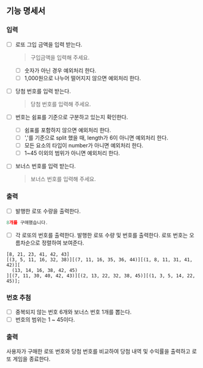 ## 기능 명세서

### 입력

- [ ] 로또 그입 금액을 입력 받는다.

  > 구입금액을 입력해 주세요.

  - [ ] 숫자가 아닌 경우 예외처리 한다.
  - [ ] 1,000원으로 나누어 떨어지지 않으면 예외처리 한다.

- [ ] 당첨 번호를 입력 받는다.
  > 당첨 번호를 입력해 주세요.
- [ ] 번호는 쉼표를 기준으로 구분하고 있는지 확인한다.

  - [ ] 쉼표를 포함하지 않으면 예외처리 한다.
  - [ ] ','를 기준으로 split 했을 때, length가 6이 아니면 예외처리 한다.
  - [ ] 모든 요소의 타입이 number가 아니면 예외처리 한다.
  - [ ] 1~45 이외의 범위가 아니면 예외처리 한다.

- [ ] 보너스 번호를 입력 받는다.
  > 보너스 번호를 입력해 주세요.

### 출력

- [ ] 발행한 로또 수량을 출력한다.

```js
8개를 구매했습니다.
```

- [ ] 각 로또의 번호를 출력한다. 발행한 로또 수량 및 번호를 출력한다. 로또 번호는 오름차순으로 정렬하여 보여준다.

```
[8, 21, 23, 41, 42, 43]
[(3, 5, 11, 16, 32, 38)][(7, 11, 16, 35, 36, 44)][(1, 8, 11, 31, 41, 42)][
  (13, 14, 16, 38, 42, 45)
][(7, 11, 30, 40, 42, 43)][(2, 13, 22, 32, 38, 45)][(1, 3, 5, 14, 22, 45)];
```

### 번호 추첨

- [ ] 중복되지 않는 번호 6개와 보너스 번호 1개를 뽑는다.
- [ ] 번호의 범위는 1 ~ 45이다.

### 출력

사용자가 구매한 로또 번호와 당첨 번호를 비교하여 당첨 내역 및 수익률을 출력하고 로또 게임을 종료한다.
